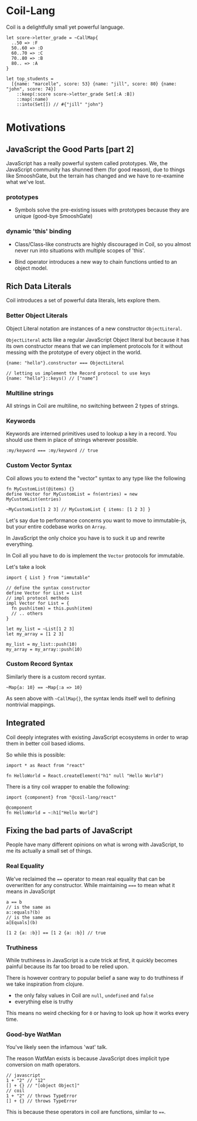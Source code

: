 # Coil-Lang

Coil is a delightfully small yet powerful language.

```
let score->letter_grade = ~CallMap{
  ..50 => :F
  50..60 => :D
  60..70 => :C
  70..80 => :B
  80.. => :A
}

let top_students =
  [{name: "marcelle", score: 53} {name: "jill", score: 80} {name: "john", score: 74}]
    ::keep(:score score->letter_grade Set[:A :B])
    ::map(:name)
    ::into(Set[]) // #{"jill" "john"}
```

# Motivations

## JavaScript the Good Parts [part 2]

JavaScript has a really powerful system called prototypes. We, the JavaScript community has shunned them (for good reason), due to things like SmooshGate, but the terrain has changed and we have to re-examine what we've lost.

### prototypes

- Symbols solve the pre-existing issues with prototypes because they are unique (good-bye SmooshGate)

### dynamic 'this' binding

- Class/Class-like constructs are highly discouraged in Coil, so you almost never run into situations with multiple scopes of 'this'.

- Bind operator introduces a new way to chain functions untied to an object model.

## Rich Data Literals

Coil introduces a set of powerful data literals, lets explore them.

### Better Object Literals

Object Literal notation are instances of a new constructor `ObjectLiteral`.

`ObjectLiteral` acts like a regular JavaScript Object literal but because it has its own constructor means that we can implement protocols for it without messing with the prototype of every object in the world.

```
{name: "hello"}.constructor === ObjectLiteral

// letting us implement the Record protocol to use keys
{name: "hello"}::keys() // ["name"]
```

### Multiline strings

All strings in Coil are multiline, no switching between 2 types of strings.

### Keywords

Keywords are interned primitives used to lookup a key in a record. You should use them in place of strings wherever possible.

```
:my/keyword === :my/keyword // true
```

### Custom Vector Syntax

Coil allows you to extend the "vector" syntax to any type like the following

```
fn MyCustomList(@items) {}
define Vector for MyCustomList = fn(entries) = new MyCustomList(entries)

~MyCustomList[1 2 3] // MyCustomList { items: [1 2 3] }
```

Let's say due to performance concerns you want to move to immutable-js, but your entire codebase works on `Array`.

In JavaScript the only choice you have is to suck it up and rewrite everything.

In Coil all you have to do is implement the `Vector` protocols for immutable.

Let's take a look

```
import { List } from "immutable"

// define the syntax constructor
define Vector for List = List
// impl protocol methods
impl Vector for List = {
  fn push(item) = this.push(item)
  // .. others
}

let my_list = ~List[1 2 3]
let my_array = [1 2 3]

my_list = my_list::push(10)
my_array = my_array::push(10)
```

### Custom Record Syntax

Similarly there is a custom record syntax.

```
~Map{a: 10} == ~Map{:a => 10}
```

As seen above with `~CallMap{}`, the syntax lends itself well to defining nontrivial mappings.

## Integrated

Coil deeply integrates with existing JavaScript ecosystems in order to wrap them in better coil based idioms.

So while this is possible:

```
import * as React from "react"

fn HelloWorld = React.createElement("h1" null "Hello World")
```

There is a tiny coil wrapper to enable the following:

```
import {component} from "@coil-lang/react"

@component
fn HelloWorld = ~:h1["Hello World"]
```

## Fixing the bad parts of JavaScript

People have many different opinions on what is wrong with JavaScript, to me its actually a small set of things.

### Real Equality

We've reclaimed the `==` operator to mean real equality that can be overwritten for any constructor. While maintaining `===` to mean what it means in JavaScript

```
a == b
// is the same as
a::equals?(b)
// is the same as
a[Equals](b)

[1 2 {a: :b}] == [1 2 {a: :b}] // true
```

### Truthiness

While truthiness in JavaScript is a cute trick at first, it quickly becomes painful because its far too broad to be relied upon.

There is however contrary to popular belief a sane way to do truthiness if we take inspiration from clojure.

- the only falsy values in Coil are `null`, `undefined` and `false`
- everything else is truthy

This means no weird checking for `0` or having to look up how it works every time.

### Good-bye WatMan

You've likely seen the infamous 'wat' talk.

The reason WatMan exists is because JavaScript does implicit type conversion on math operators.

```
// javascript
1 + "2" // "12"
[] + {} // "[object Object]"
// coil
1 + "2" // throws TypeError
[] + {} // throws TypeError
```

This is because these operators in coil are functions, similar to `==`.
